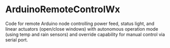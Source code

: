 # ArduinoRemoteControlWx
Code for remote Arduino node controlling power feed, status light, and linear actuators (open/close windows) with autonomous operation mode (using temp and rain sensors) and override capability for manual control via serial port.
